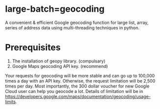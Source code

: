 # large-batch=geocoding
A convenient & efficient Google geocoding function for large list, array, series of address data using multi-threading techniques in python.

# Prerequisites
1. The installation of geopy library. (compulsary)
2. Google Maps geocoding API key. (recommend)

Your requests for geocoding will be more stable and can go up to 100,000 times a day with an API key. Otherwise, the request limitation will be 2,500 times per day. Most importantly, the 300 dollar voucher for new Google Cloud user can help you geocode a lot. Details of limitation will be in https://developers.google.com/maps/documentation/geocoding/usage-limits.

